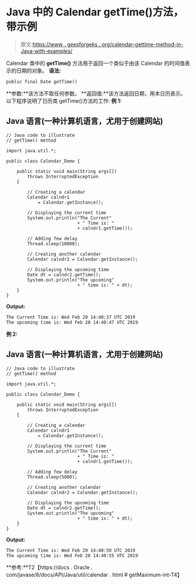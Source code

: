 # Java 中的 Calendar getTime()方法，带示例

> 原文:[https://www . geesforgeks . org/calendar-gettime-method-in-Java-with-examples/](https://www.geeksforgeeks.org/calendar-gettime-method-in-java-with-examples/)

Calendar 类中的 **getTime()** 方法用于返回一个类似于由该 Calendar 的时间值表示的日期的对象。
**语法:**

```
public final Date getTime()
```

**参数:**该方法不取任何参数。
**返回值:**该方法返回日期，用本日历表示。
以下程序说明了日历类 getTime()方法的工作:
**例 1:**

## Java 语言(一种计算机语言，尤用于创建网站)

```
// Java code to illustrate
// getTime() method

import java.util.*;

public class Calendar_Demo {

    public static void main(String args[])
        throws InterruptedException
    {

        // Creating a calendar
        Calendar calndr1
            = Calendar.getInstance();

        // Displaying the current time
        System.out.println("The Current"
                           + " Time is: "
                           + calndr1.getTime());

        // Adding few delay
        Thread.sleep(10000);

        // Creating another calendar
        Calendar calndr2 = Calendar.getInstance();

        // Displaying the upcoming time
        Date dt = calndr2.getTime();
        System.out.println("The upcoming"
                           + " time is: " + dt);
    }
}
```

**Output:** 

```
The Current Time is: Wed Feb 20 14:40:37 UTC 2019
The upcoming time is: Wed Feb 20 14:40:47 UTC 2019
```

**例 2:**

## Java 语言(一种计算机语言，尤用于创建网站)

```
// Java code to illustrate
// getTime() method

import java.util.*;

public class Calendar_Demo {

    public static void main(String args[])
        throws InterruptedException
    {

        // Creating a calendar
        Calendar calndr1
            = Calendar.getInstance();

        // Displaying the current time
        System.out.println("The Current"
                           + " Time is: "
                           + calndr1.getTime());

        // Adding few delay
        Thread.sleep(5000);

        // Creating another calendar
        Calendar calndr2 = Calendar.getInstance();

        // Displaying the upcoming time
        Date dt = calndr2.getTime();
        System.out.println("The upcoming"
                           + " time is: " + dt);
    }
}
```

**Output:** 

```
The Current Time is: Wed Feb 20 14:40:50 UTC 2019
The upcoming time is: Wed Feb 20 14:40:55 UTC 2019
```

**参考:**T2【https://docs . Oracle . com/javase/8/docs/API/Java/util/calendar . html # getMaximum-int-T4】